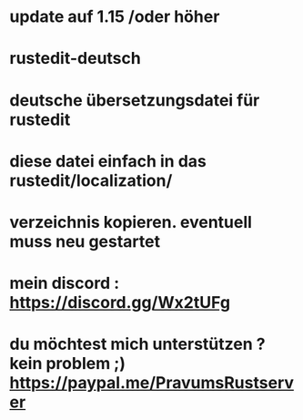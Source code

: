 # update auf 1.15 /oder höher
# rustedit-deutsch
# deutsche übersetzungsdatei für rustedit
# diese datei einfach in das rustedit/localization/ 
# verzeichnis kopieren. eventuell muss neu gestartet
# 
# mein discord :  https://discord.gg/Wx2tUFg
# du möchtest mich unterstützen ? kein problem ;) https://paypal.me/PravumsRustserver





